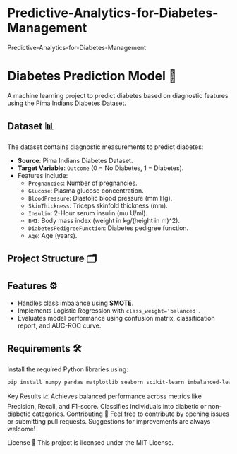 # Predictive-Analytics-for-Diabetes-Management
Predictive-Analytics-for-Diabetes-Management
# Diabetes Prediction Model 🎯

A machine learning project to predict diabetes based on diagnostic features using the Pima Indians Diabetes Dataset.

## Dataset 📊
The dataset contains diagnostic measurements to predict diabetes:
- **Source**: Pima Indians Diabetes Dataset.
- **Target Variable**: `Outcome` (0 = No Diabetes, 1 = Diabetes).
- Features include:
  - `Pregnancies`: Number of pregnancies.
  - `Glucose`: Plasma glucose concentration.
  - `BloodPressure`: Diastolic blood pressure (mm Hg).
  - `SkinThickness`: Triceps skinfold thickness (mm).
  - `Insulin`: 2-Hour serum insulin (mu U/ml).
  - `BMI`: Body mass index (weight in kg/(height in m)^2).
  - `DiabetesPedigreeFunction`: Diabetes pedigree function.
  - `Age`: Age (years).

## Project Structure 🗂️

## Features ⚙️
- Handles class imbalance using **SMOTE**.
- Implements Logistic Regression with `class_weight='balanced'`.
- Evaluates model performance using confusion matrix, classification report, and AUC-ROC curve.

## Requirements 🛠️
Install the required Python libraries using:

```bash
pip install numpy pandas matplotlib seaborn scikit-learn imbalanced-learn
```

Key Results 📈
Achieves balanced performance across metrics like Precision, Recall, and F1-score.
Classifies individuals into diabetic or non-diabetic categories.
Contributing 🤝
Feel free to contribute by opening issues or submitting pull requests. Suggestions for improvements are always welcome!

License 📜
This project is licensed under the MIT License.

